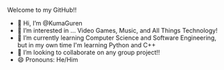 Welcome to my GitHub!!

- 👋 Hi, I’m @KumaGuren
- 👀 I’m interested in ... Video Games, Music, and All Things Technology!
- 🌱 I’m currently learning Computer Science and Software Engineering, but in my own time I'm learning Python and C++
- 💞️ I’m looking to collaborate on any group project!!
- 😄 Pronouns: He/Him

<!---
KumaGuren/KumaGuren is a ✨ special ✨ repository because its `README.md` (this file) appears on your GitHub profile.
You can click the Preview link to take a look at your changes.
--->
